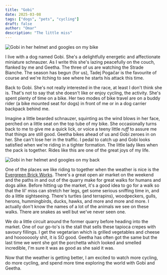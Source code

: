 ```yaml
---
title: "Gobi"
date: 2025-03-08
tags: ["dogs", "pets", "cycling"]
draft: false
author: "Omar"
description: "The little miss"
---
```


![Gobi in her helmet and googles on my bike](https://lowsound.tor1.cdn.digitaloceanspaces.com/homepage/gobike.webp)

I live with a dog named Gobi. She's a delightfully energetic and
affectionate miniature schnauzer. As I write this she's lazing
peacefully on the couch, flanked by me and Geetha. The three of us
are watching the Strade Bianche. The season has begun (for us), Tadej Pogačar is the favourite of course and we're itching to see where he starts his attack this time.

Back to Gobi. She's not really interested in the race, at least I don't
think she is. That's not to say that she doesn't like or enjoy cycling,
the activity. She's spent plenty of time on a bike. Her two modes of
bike travel are on a buddy rider (a bike mounted seat for dogs) in front
of me or in a dog carrier backpack behind me. 

Imagine a little bearded schnauzer, squinting as the wind blows in her face, perched on a little seat on the top tube of my bike. She occasionally turns back to me to give
me a quick lick, or voice a teeny little *ruff* to assure me that things
are still good. Geetha bikes ahead of us and Gobi zeroes in on her. She can't lose her
in the traffic. I pedal to catch up and Gobi looks satisfied when we're
riding in a tighter formation. The little lady likes when the pack is
together. Rides like this are one of the great joys of my life.

![Gobi in her helmet and googles on my back](https://lowsound.tor1.cdn.digitaloceanspaces.com/homepage/buddyrider.jpg)

One of the places we like riding to together when the weather is nice is the [Evergreen Brick Works](https://www.evergreen.ca/evergreen-brick-works/). There's
a great open air market on the weekend and the paths in and out of the
quarry make for great walks for humans and dogs alike. Before hitting up
the market, it's a good idea to go for a walk so that the lil' miss can
stretch her legs, get some serious sniffing time in, and do a little
sightseeing. There's turtles (and terrapins), woodpeckers, gulls, herons,
hummingbirds, ducks, hawks, and more and more and more. I actually don't
know the names of a lot of the animals we see on these walks. There are
snakes as well but we've never seen one.

We do a little circuit around the former quarry before heading into the
market. One of our go-to's is the stall that sells these tapioca crepes
with savoury fillings. I get the vegetarian which is grilled vegetables
and cheese and hoooooooly shit, it is SO good. Geetha has often got the
same but the last time we went she got the porchetta which looked and
smelled incredible, I'm sure it was as good as she said it was.

Now that the weather is getting better, I am excited to watch more cycling, do more cycling, and spend more time exploring the world with Gobi and Geetha.
